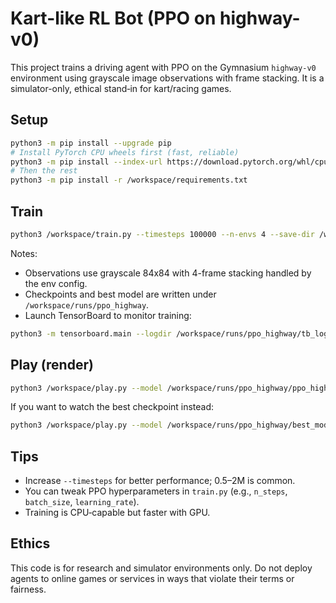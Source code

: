 # Kart-like RL Bot (PPO on highway-v0)

This project trains a driving agent with PPO on the Gymnasium `highway-v0` environment using grayscale image observations with frame stacking. It is a simulator-only, ethical stand‑in for kart/racing games.

## Setup

```bash
python3 -m pip install --upgrade pip
# Install PyTorch CPU wheels first (fast, reliable)
python3 -m pip install --index-url https://download.pytorch.org/whl/cpu torch torchvision torchaudio
# Then the rest
python3 -m pip install -r /workspace/requirements.txt
```

## Train

```bash
python3 /workspace/train.py --timesteps 100000 --n-envs 4 --save-dir /workspace/runs/ppo_highway
```

Notes:
- Observations use grayscale 84x84 with 4-frame stacking handled by the env config.
- Checkpoints and best model are written under `/workspace/runs/ppo_highway`.
- Launch TensorBoard to monitor training:

```bash
python3 -m tensorboard.main --logdir /workspace/runs/ppo_highway/tb_logs --host 0.0.0.0 --port 6006
```

## Play (render)

```bash
python3 /workspace/play.py --model /workspace/runs/ppo_highway/ppo_highway_final.zip
```

If you want to watch the best checkpoint instead:

```bash
python3 /workspace/play.py --model /workspace/runs/ppo_highway/best_model/best_model.zip
```

## Tips
- Increase `--timesteps` for better performance; 0.5–2M is common.
- You can tweak PPO hyperparameters in `train.py` (e.g., `n_steps`, `batch_size`, `learning_rate`).
- Training is CPU‑capable but faster with GPU.

## Ethics
This code is for research and simulator environments only. Do not deploy agents to online games or services in ways that violate their terms or fairness.

